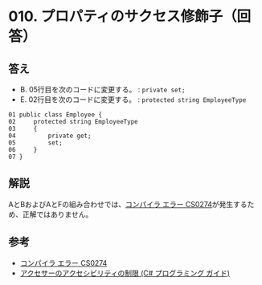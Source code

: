 # 010. プロパティのサクセス修飾子（回答）

## 答え

* B. 05行目を次のコードに変更する。 : `private set;`
* E. 02行目を次のコードに変更する。 : `protected string EmployeeType`

```CSharp
01 public class Employee {
02     protected string EmployeeType
03     {
04         private get;
05         set;
06     }
07 }
```

## 解説

AとBおよびAとFの組み合わせでは、[コンパイラ エラー CS0274](https://docs.microsoft.com/ja-jp/dotnet/csharp/misc/cs0274)が発生するため、正解ではありません。

## 参考

* [コンパイラ エラー CS0274](https://docs.microsoft.com/ja-jp/dotnet/csharp/misc/cs0274)
* [アクセサーのアクセシビリティの制限 (C# プログラミング ガイド)](https://docs.microsoft.com/ja-jp/dotnet/csharp/programming-guide/classes-and-structs/restricting-accessor-accessibility)
